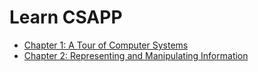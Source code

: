 # Learn CSAPP

* [Chapter 1: A Tour of Computer Systems](notes/Chapter1/1.md)
* [Chapter 2: Representing and Manipulating Information](notes/Chapter2/2.md)